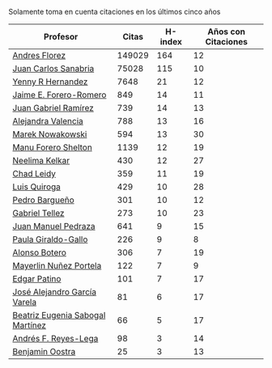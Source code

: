 Solamente toma en cuenta citaciones en los últimos cinco años

Profesor | Citas | H-index | Años con Citaciones |
----  | ----- | --- | --- |
[Andres Florez](https://scholar.google.com.co/citations?user=SUG6ga0AAAAJ&hl=en) | 149029 | 164 |  12 | 
[Juan Carlos Sanabria](https://scholar.google.com/citations?user=ExNZQTIAAAAJ&hl=en)| 75028 | 115 | 10 |
[Yenny R Hernandez](https://scholar.google.com.co/citations?user=KXWwfMMAAAAJ&hl=en) | 7648 | 21 | 12 | 
[Jaime E. Forero-Romero](https://scholar.google.com.co/citations?user=TLTK6WgAAAAJ&hl=en) | 849 | 14 | 11 |
[Juan Gabriel Ramírez](https://scholar.google.com.co/citations?user=q0NfAgEAAAAJ&hl=en) | 739 | 14 | 13 |
[Alejandra Valencia](https://scholar.google.com.co/citations?user=7Fa-MFYAAAAJ&hl=en) | 788 | 13 | 16 |
[Marek Nowakowski](https://scholar.google.com.co/citations?user=ctFaBNQAAAAJ&hl=en) | 594 | 13 | 30 |
[Manu Forero Shelton](https://scholar.google.com.co/citations?user=0_jvORsAAAAJ&hl=en) | 1139 | 12 | 19 |
[Neelima Kelkar](https://scholar.google.com.co/citations?user=BMxIj5AAAAAJ&hl=en) | 430 | 12 | 27 |
[Chad Leidy](https://scholar.google.com.co/citations?user=n-rGcH4AAAAJ&hl=en) | 359 | 11 | 19 |
[Luis Quiroga](https://scholar.google.com.co/citations?user=PPvfyVwAAAAJ&hl=en) | 429 | 10 | 28 |
[Pedro Bargueño](https://scholar.google.com.co/citations?user=euepDO8AAAAJ&hl=en) | 301 | 10 | 12 |
[Gabriel Tellez](https://scholar.google.com.co/citations?user=1JHuoIAAAAAJ&hl=en) | 273 | 10 | 23 |
[Juan Manuel Pedraza](https://scholar.google.com.co/citations?user=x8-YWMsAAAAJ&hl=en) | 641 | 9 | 15 |
[Paula Giraldo-Gallo](https://scholar.google.com/citations?user=Gr5FaIoAAAAJ) | 226 | 9 | 8 |
[Alonso Botero](https://scholar.google.com.co/citations?user=e06A7mUAAAAJ&hl=en) | 306 | 7 | 19 |
[Mayerlin Nuñez Portela](https://scholar.google.com.co/citations?user=znFnm4wAAAAJ&hl=en) | 122 | 7 | 9 |
[Edgar Patino](https://scholar.google.com.co/citations?user=bx4dJNgAAAAJ&hl=en) | 101 | 7 | 17 | 
[José Alejandro García Varela](https://scholar.google.com.co/citations?user=iA0H5dgAAAAJ&hl=en) | 81 | 6 | 17 |
[Beatriz Eugenia Sabogal Martínez](https://scholar.google.com.co/citations?user=T-0RjQYAAAAJ&hl=en) | 66 | 5 | 17 |
[Andrés F. Reyes-Lega](https://scholar.google.com.co/citations?user=04V0g64AAAAJ&hl=en) | 98 | 3 | 14 | 
[Benjamin Oostra](https://scholar.google.com/citations?user=A-57orIAAAAJ&hl=en&oi=ao)| 25 | 3 | 13 |




